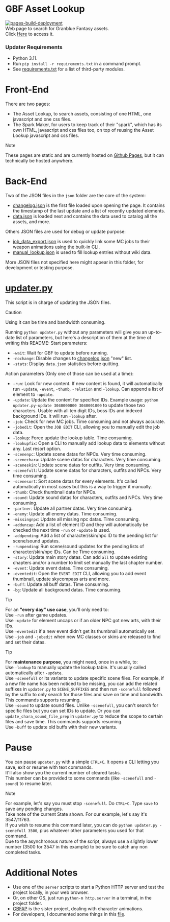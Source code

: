 # GBF Asset Lookup  
[![pages-build-deployment](https://github.com/MizaGBF/GBFAL/actions/workflows/pages/pages-build-deployment/badge.svg)](https://github.com/MizaGBF/GBFAL/actions/workflows/pages/pages-build-deployment)  
Web page to search for Granblue Fantasy assets.  
Click [Here](https://mizagbf.github.io/GBFAL) to access it.  
  
### Updater Requirements  
* Python 3.11.
* Run `pip install -r requirements.txt` in a command prompt.
* See [requirements.txt](https://github.com/MizaGBF/GBFAP/blob/master/requirements.txt) for a list of third-party modules.  
  
# Front-End  
There are two pages:  
- The Asset Lookup, to search assets, consisting of one HTML, one javascript and one css files.  
- The Spark Maker, for users to keep track of their "spark", which has its own HTML, javascript and css files too, on top of reusing the Asset Lookup javascript and css files. 
  
> [!NOTE]  
> These pages are static and are currently hosted on [Github Pages](https://pages.github.com/), but it can technically be hosted anywhere.  
  
# Back-End  
Two of the JSON files in the `json` folder are the core of the system:  
- [changelog.json](https://github.com/MizaGBF/GBFAL/blob/main/json/changelog.json) is the first file loaded upon opening the page. It contains the timestamp of the last update and a list of recently updated elements.  
- [data.json](https://github.com/MizaGBF/GBFAL/blob/main/json/data.json) is loaded next and contains the data used to catalog all the assets, and more.  
  
Others JSON files are used for debug or update purpose:  
- [job_data_export.json](https://github.com/MizaGBF/GBFAL/blob/main/json/job_data_export.json) is used to quickly link some MC jobs to their weapon animations using the built-in CLI.  
- [manual_lookup.json](https://github.com/MizaGBF/GBFAL/blob/main/json/manual_lookup.json) is used to fill lookup entries without wiki data.  
  
More JSON files not specified here might appear in this folder, for development or testing purpose.  
  
# [updater.py](https://github.com/MizaGBF/GBFAL/blob/main/updater.py)  
This script is in charge of updating the JSON files.  
> [!CAUTION]  
> Using it can be time and bandwidth consuming.  
  
Running `python updater.py` without any parameters will give you an up-to-date list of parameters, but here's a description of them at the time of writing this README:
Start parameters:
- `-wait`: Wait for GBF to update before running.  
- `-nochange`: Disable changes to [changelog.json](https://github.com/MizaGBF/GBFAL/blob/main/json/changelog.json) "new" list.  
- `-stats`: Display `data.json` statistics before quitting.  
  
Action parameters (Only one of those can be used at a time):
- `-run`: Look for new content. If new content is found, it will automatically run `-update`, `-event`, `-thumb`, `-relation` and `-lookup`. Can append a list of element to `-update`.  
- `-update`: Update the content for specified IDs. Example usage: `python updater.py-update 3040000000 3040001000` to update those two characters. Usable with all ten digit IDs, boss IDs and indexed background IDs. It will run `-lookup` after.  
- `-job`: Check for new MC jobs. Time consuming and not always accurate.  
- `-jobedit`: Open the `JOB EDIT` CLI, allowing you to manually edit the job data.  
- `-lookup`: Force update the lookup table. Time consuming.  
- `-lookupfix`: Open a CLI to manually add lookup data to elements without any. Last resort option.  
- `-scenenpc`: Update scene datas for NPCs. Very time consuming.  
- `-scenechara`: Update scene datas for characters. Very time consuming.  
- `-sceneskin`: Update scene datas for outfits. Very time consuming.  
- `-scenefull`: Update scene datas for characters, outfits and NPCs. Very time consuming.  
- `-scenesort`: Sort scene datas for every elements. It's called automatically in most cases but this is a way to trigger it manually.  
- `-thumb`: Check thumbnail data for NPCs.  
- `-sound`: Update sound datas for characters, outfits and NPCs. Very time consuming.  
- `-partner`: Update all partner datas. Very time consuming.  
- `-enemy`: Update all enemy datas. Time consuming.  
- `-missingnpc`: Update all missing npc datas. Time consuming.  
- `-adduncap`: Add a list of element ID and they will automatically be checked the next time `-run` or `-update` is used.  
- `-addpending`: Add a list of character/skin/npc ID to the pending list for scene/sound updates.  
- `-runpending`: Run scene/sound updates for the pending lists of character/skin/npc IDs. Can be Time consuming.  
- `-story`: Update main story datas. Can add `all` to update existing chapters and/or a number to limit set manually the last chapter number.  
- `-event`: Update event datas. Time consuming.  
- `-eventedit`: Open the `EVENT EDIT` CLI, allowing you to add event thumbnail, update skycompass arts and more.  
- `-buff`: Update all buff datas. Time consuming.  
- `-bg`: Update all background datas. Time consuming.  
  
> [!TIP]  
> For an **"every day" use case**, you'll only need to:  
> Use `-run` after game updates.  
> Use `-update` for element uncaps or if an older NPC got new arts, with their IDs.  
> Use `-eventedit` if a new event didn't get its thumbnail automatically set.  
> Use `-job` and `-jobedit` when new MC classes or skins are released to find and set their datas.  
  
> [!TIP]  
> For **maintenance purpose**, you might need, once in a while, to:  
> Use `-lookup` to manually update the lookup table. It's usually called automatically after `-update`.  
> Use `-scenefull` or its variants to update specific scene files. For example, if a new file name has been noticed to be missing, you can add the related suffixes in `updater.py` to `SCENE_SUFFIXES` and then run `-scenefull` followed by the suffix to only search for those files and save on time and bandwidth. This commands supports resuming.  
> Use `-sound` to update sound files. Unlike `-scenefull`, you can't search for specific files but you can set IDs to update. Or you can `update_chara_sound_file_prep` in `updater.py` to reduce the scope to certain files and save time.  This commands supports resuming.  
> Use `-buff` to update old buffs with their new variants.  
  
# Pause  
You can pause `updater.py` with a simple `CTRL+C`. It opens a CLI letting you save, exit or resume with text commands.  
It'll also show you the current number of cleared tasks.  
This number can be provided to some commands (like `-scenefull` and `-sound`) to resume later.  
  
> [!NOTE] 
> For example, let's say you must stop `-scenefull`.
> Do `CTRL+C`. Type `save` to save any pending changes.  
> Take note of the current State shown. For our example, let's say it's 3547/11763.  
> If you wish to resume this command later, you can do `python updater.py -scenefull 3500`, plus whatever other parameters you used for that command.  
> Due to the asynchronous nature of the script, always use a slightly lower number (3500 for 3547 in this example) to be sure to catch any non completed tasks.  
  
# Additional Notes   
- Use one of the `server` scripts to start a Python HTTP server and test the project locally, in your web browser.  
- Or, on other OS, just run `python-m http.server` in a terminal, in the project folder.  
- [GBFAP](https://github.com/MizaGBF/GBFAP) is the sister project, dealing with character animations.  
- For developers, I documented some things in this [file](https://github.com/MizaGBF/GBFAL/blob/main/docs.md).  